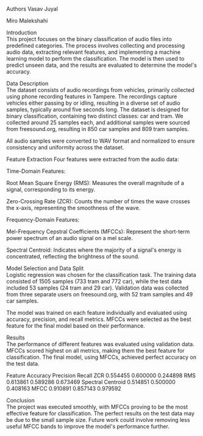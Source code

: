 Authors
Vasav Juyal

Miro Malekshahi

Introduction
<br/>
This project focuses on the binary classification of audio files into predefined categories. The process involves collecting and processing audio data, extracting relevant features, and implementing a machine learning model to perform the classification. The model is then used to predict unseen data, and the results are evaluated to determine the model's accuracy.

Data Description
<br/>
The dataset consists of audio recordings from vehicles, primarily collected using phone recording features in Tampere. The recordings capture vehicles either passing by or idling, resulting in a diverse set of audio samples, typically around five seconds long. The dataset is designed for binary classification, containing two distinct classes: car and tram. We collected around 25 samples each, and additional samples were sourced from freesound.org, resulting in 850 car samples and 809 tram samples.

All audio samples were converted to WAV format and normalized to ensure consistency and uniformity across the dataset.

Feature Extraction
Four features were extracted from the audio data:

Time-Domain Features:
<br/>

Root Mean Square Energy (RMS): Measures the overall magnitude of a signal, corresponding to its energy.

Zero-Crossing Rate (ZCR): Counts the number of times the wave crosses the x-axis, representing the smoothness of the wave.

Frequency-Domain Features:

Mel-Frequency Cepstral Coefficients (MFCCs): Represent the short-term power spectrum of an audio signal on a mel scale.

Spectral Centroid: Indicates where the majority of a signal's energy is concentrated, reflecting the brightness of the sound.

Model Selection and Data Split
<br/>
Logistic regression was chosen for the classification task. The training data consisted of 1505 samples (733 tram and 772 car), while the test data included 53 samples (24 tram and 29 car). Validation data was collected from three separate users on freesound.org, with 52 tram samples and 49 car samples.

The model was trained on each feature individually and evaluated using accuracy, precision, and recall metrics. MFCCs were selected as the best feature for the final model based on their performance.

Results
<br/>
The performance of different features was evaluated using validation data. MFCCs scored highest on all metrics, making them the best feature for classification. The final model, using MFCCs, achieved perfect accuracy on the test data.

Feature	Accuracy	Precision	Recall
ZCR	0.554455	0.600000	0.244898
RMS	0.613861	0.589286	0.673469
Spectral Centroid	0.514851	0.500000	0.408163
MFCC	0.910891	0.857143	0.979592

Conclusion
<br/>
The project was executed smoothly, with MFCCs proving to be the most effective feature for classification. The perfect results on the test data may be due to the small sample size. Future work could involve removing less useful MFCC bands to improve the model's performance further.
